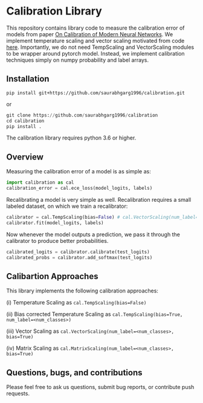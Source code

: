 # Calibration Library

This repository contains library code to measure the calibration error of models from paper [On Calibration of Modern Neural Networks](https://arxiv.org/abs/1706.04599). We implement temperature scaling and vector scaling motivated from code [here](https://github.com/gpleiss/temperature_scaling). Importantly, we do not need TempScaling and VectorScaling modules to be wrapper around pytorch model. Instead, we implement calibration techniques simply on numpy probability and label arrays.  

## Installation


```pip install git+https://github.com/saurabhgarg1996/calibration.git``` 

or 

```python
git clone https://github.com/saurabhgarg1996/calibration 
cd calibration
pip install .
```

The calibration library requires python 3.6 or higher. 

## Overview

Measuring the calibration error of a model is as simple as:


```python
import calibration as cal
calibration_error = cal.ece_loss(model_logits, labels)
```

Recalibrating a model is very simple as well. Recalibration requires a small labeled dataset, on which we train a recalibrator:

```python
calibrator = cal.TempScaling(bias=False) # cal.VectorScaling(num_label=<num_classes>, bias=True)
calibrator.fit(model_logits, labels)
```

Now whenever the model outputs a prediction, we pass it through the calibrator to produce better probabilities.

```python
calibrated_logits = calibrator.calibrate(test_logits)
calibrated_probs = calibrator.add_softmax(test_logits)
```

## Calibartion Approaches

This library implements the following calibration approaches:

(i) Temperature Scaling as `cal.TempScaling(bias=False)`

(ii) Bias corrected Temperature Scaling as `cal.TempScaling(bias=True, num_label=<num_classes>)`

(iii) Vector Scaling as `cal.VectorScaling(num_label=<num_classes>, bias=True)`

(iv) Matrix Scaling as `cal.MatrixScaling(num_label=<num_classes>, bias=True)`

## Questions, bugs, and contributions

Please feel free to ask us questions, submit bug reports, or contribute push requests.

